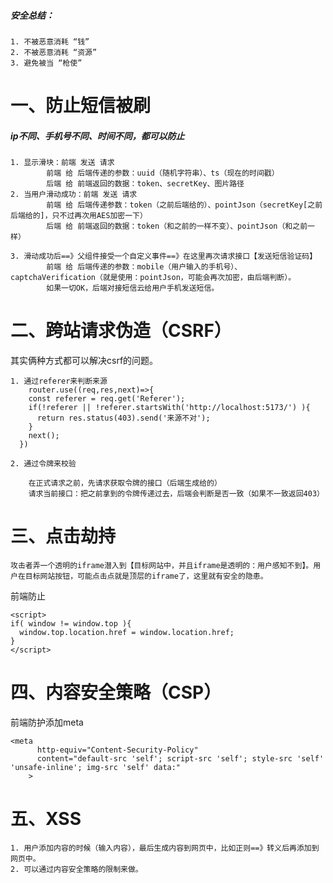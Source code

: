 ##### 安全总结：

```
1. 不被恶意消耗 “钱”
2. 不被恶意消耗 “资源”
3. 避免被当 “枪使”
```

# 一、防止短信被刷

##### ip不同、手机号不同、时间不同，都可以防止

```
1. 显示滑块：前端 发送 请求
		前端 给 后端传递的参数：uuid（随机字符串）、ts（现在的时间戳）
		后端 给 前端返回的数据：token、secretKey、图片路径
2. 当用户滑动成功：前端 发送 请求
		前端 给 后端传递参数：token（之前后端给的）、pointJson（secretKey[之前后端给的]，只不过再次用AES加密一下）
		后端 给 前端返回的数据：token（和之前的一样不变）、pointJson（和之前一样）

3. 滑动成功后==》父组件接受一个自定义事件==》在这里再次请求接口【发送短信验证码】
		前端 给 后端传递的参数：mobile（用户输入的手机号）、captchaVerification（就是使用：pointJson，可能会再次加密，由后端判断）。
		如果一切OK，后端对接短信云给用户手机发送短信。
```



# 二、跨站请求伪造（CSRF）

其实俩种方式都可以解决csrf的问题。

```
1. 通过referer来判断来源
	router.use((req,res,next)=>{
    const referer = req.get('Referer');
    if(!referer || !referer.startsWith('http://localhost:5173/') ){
      return res.status(403).send('来源不对');
    }
    next();
  })

2. 通过令牌来校验

	在正式请求之前，先请求获取令牌的接口（后端生成给的）
	请求当前接口：把之前拿到的令牌传递过去，后端会判断是否一致（如果不一致返回403）
```



# 三、点击劫持

```
攻击者弄一个透明的iframe潜入到【目标网站中，并且iframe是透明的：用户感知不到】。用户在目标网站按钮，可能点击点就是顶层的iframe了，这里就有安全的隐患。
```

前端防止

```
<script>
if( window != window.top ){
  window.top.location.href = window.location.href;
}
</script>
```



# 四、内容安全策略（CSP）

前端防护添加meta

```
<meta 
      http-equiv="Content-Security-Policy"
      content="default-src 'self'; script-src 'self'; style-src 'self' 'unsafe-inline'; img-src 'self' data:"
    >
```



# 五、XSS

```
1. 用户添加内容的时候（输入内容），最后生成内容到网页中，比如正则==》转义后再添加到网页中。
2. 可以通过内容安全策略的限制来做。
```











